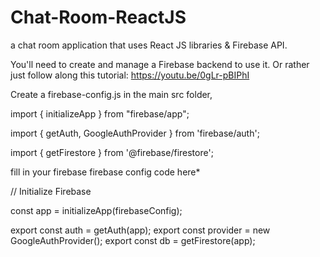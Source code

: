 # Chat-Room-ReactJS
a chat room application that uses React JS libraries & Firebase API.


You'll need to create and manage a Firebase backend to use it.
Or rather just follow along this tutorial:
https://youtu.be/0gLr-pBIPhI

Create a firebase-config.js in the main src folder,

import { initializeApp } from "firebase/app";

import { getAuth, GoogleAuthProvider } from 'firebase/auth';

import { getFirestore } from '@firebase/firestore';


fill in your firebase firebase config code here*

// Initialize Firebase

const app = initializeApp(firebaseConfig);

export const auth = getAuth(app);
export const provider = new GoogleAuthProvider();
export const db = getFirestore(app);
